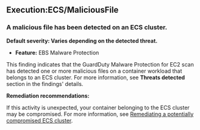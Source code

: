 Execution:ECS/MaliciousFile
---------------------------


### A malicious file has been detected on an ECS cluster.


**Default severity: Varies depending on the detected threat.**


 * **Feature:** EBS Malware Protection

This finding indicates that the GuardDuty Malware Protection for EC2 scan has detected one or more malicious files on a container workload that belongs to an ECS cluster. For more information, see **Threats detected** section in the findings' details.


**Remediation recommendations:**


If this activity is unexpected, your container belonging to the ECS cluster may be compromised. For more information, see [Remediating a potentially compromised ECS cluster](https://docs.aws.amazon.com/guardduty/latest/ug/compromised-ecs.html).

